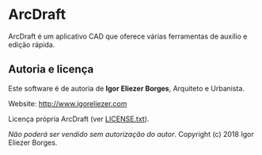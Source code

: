 # ArcDraft

ArcDraft é um aplicativo CAD que oferece várias ferramentas de auxílio e edição rápida.


## Autoria e licença

Este software é de autoria de **Igor Eliezer Borges**, Arquiteto e Urbanista.

Website: http://www.igoreliezer.com

Licença própria ArcDraft (ver [LICENSE.txt](https://github.com/IgorEliezer/ArcDraft/blob/master/LICENSE.txt)).

_Não poderá ser vendido sem autorização do autor_. Copyright (c) 2018 Igor Eliezer Borges.
